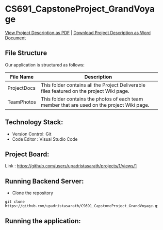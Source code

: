 # CS691_CapstoneProject_GrandVoyage

[View Project Description as PDF](https://github.com/upadristasarath/CS691_CapstoneProject_OnePiece) | <a id="raw-url" href="https://github.com/upadristasarath/CS691_CapstoneProject_OnePiece">Download Project Description as Word Document</a>

## File Structure

Our application is structured as follows:

| File Name   | Description                                                            |
|--------------|----------------------------------------------------------------------------------------------------------------------------------------------------------------------------------------------------------------------------------------------------------------|
| ProjectDocs      | This folder contains all the Project Deliverable files featured on the project Wiki page.    
| TeamPhotos   | This folder contains the photos of each team member that are used on the project Wiki page.   

## Technology Stack:
* Version Control: Git
* Code Editor : Visual Studio Code

## Project Board:

Link : https://github.com/users/upadristasarath/projects/1/views/1

## Running Backend Server:

* Clone the repository
```
git clone https://github.com/upadristasarath/CS691_CapstoneProject_GrandVoyage.git
```

## Running the application:


